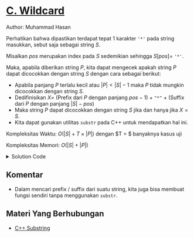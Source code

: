 # [C. Wildcard](https://tlx.toki.id/courses/competitive/chapters/01/problems/C)

Author: Muhammad Hasan

Perhatikan bahwa dipastikan terdapat tepat $1$ karakter `'*'` pada string masukkan, sebut saja sebagai string $S$.

Misalkan $pos$ merupakan index pada $S$ sedemikian sehingga $S[pos] =$ `'*'`.

Maka, apabila diberikan string $P$, kita dapat mengecek apakah string $P$ dapat dicocokkan dengan string $S$ dengan cara sebagai berikut:

- Apabila panjang $P$ terlalu kecil atau $|P|<|S|-1$ maka $P$ tidak mungkin dicocokkan dengan string $S$.
- Dedifinisikan $X =$ (Prefix dari $P$ dengan panjang $pos - 1$) $+$ `"*"` $+$ (Suffix dari $P$ dengan panjang $|S|- pos)$
- Maka string $P$ dapat dicocokkan dengan string $S$ jika dan hanya jika $X=S$.
- Kita dapat gunakan utilitas `substr` pada C++ untuk mendapatkan hal ini.

Kompleksitas Waktu: $O(|S| + T \times |P|)$ dengan $T = $ banyaknya kasus uji 

Kompleksitas Memori: $O(|S| + |P|)$

<details>
  <summary>Solution Code</summary>

```c++
#include <bits/stdc++.h>

using namespace std;

int main() {
  ios_base::sync_with_stdio(0);
  cin.tie(0);
  cout.tie(0);

  string s;
  cin >> s;
  int n = s.length();
  int pos = s.find('*');
  int tc;
  cin >> tc;
  while (tc--) {
    string p;
    cin >> p;
    int m = p.length();
    if (m < n - 1) {
      continue;
    }
    string cur = p.substr(0, pos) + "*" + p.substr(m - (n - pos - 1));
    if (cur == s) {
      cout << p << '\n';
    }
  }

  return 0;
}
```
</details>

## Komentar
    
- Dalam mencari prefix / suffix dari suatu string, kita juga bisa membuat fungsi sendiri tanpa menggunakan `substr`.
    
## Materi Yang Berhubungan

- [C++ Substring](https://cplusplus.com/reference/string/string/substr/)